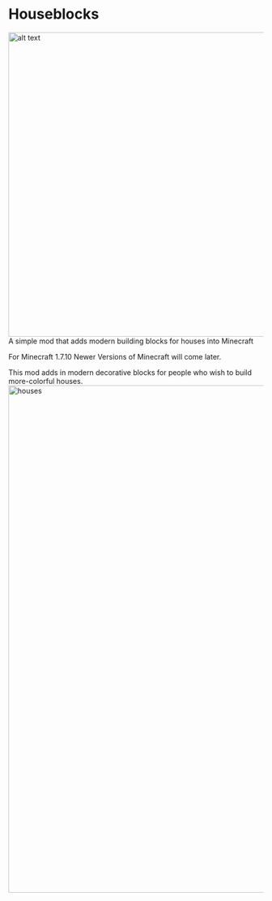 # Houseblocks
<img src="https://i.imgur.com/JigBCGw.png" alt="alt text" width="600">
A simple mod that adds modern building blocks for houses into Minecraft

For Minecraft 1.7.10
Newer Versions of Minecraft will come later.

This mod adds in modern decorative blocks for people who wish to build more-colorful houses.
<img src="https://cdn.discordapp.com/attachments/298925028710285313/719350320278536262/2020-06-07_20.40.52.png" alt="houses" width="1000">

